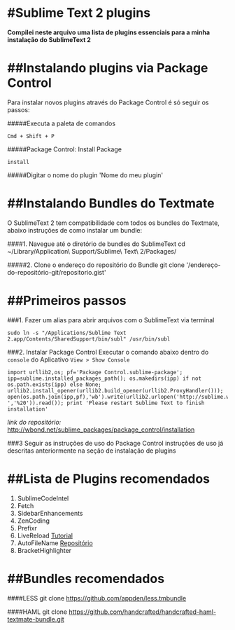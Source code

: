 #Sublime Text 2 plugins
===

**Compilei neste arquivo uma lista de plugins essenciais para a minha instalação do SublimeText 2**


##Instalando plugins via Package Control
===
Para instalar novos plugins através do Package Control é só seguir os passos:

#####Executa a paleta de comandos

	Cmd + Shift + P
	
#####Package Control: Install Package

	install
	
#####Digitar o nome do plugin
	'Nome do meu plugin'


##Instalando Bundles do Textmate
===
O SublimeText 2 tem compatibilidade com todos os bundles do Textmate, abaixo instruções de como instalar um bundle:

####1. Navegue até o diretório de bundles do SublimeText
	cd ~/Library/Application\ Support/Sublime\ Text\ 2/Packages/

#####2. Clone o endereço do repositório do Bundle
	git clone '/endereço-do-repositório-git/repositorio.gist' 

##Primeiros passos
===

###1. Fazer um alias para abrir arquivos com o SublimeText via terminal

	sudo ln -s "/Applications/Sublime Text 2.app/Contents/SharedSupport/bin/subl" /usr/bin/subl

###2. Instalar Package Control
Executar o comando abaixo dentro do `console` do Aplicativo `View > Show Console`

	import urllib2,os; pf='Package Control.sublime-package'; ipp=sublime.installed_packages_path(); os.makedirs(ipp) if not os.path.exists(ipp) else None; urllib2.install_opener(urllib2.build_opener(urllib2.ProxyHandler())); open(os.path.join(ipp,pf),'wb').write(urllib2.urlopen('http://sublime.wbond.net/'+pf.replace(' ','%20')).read()); print 'Please restart Sublime Text to finish installation'

*link do repositório:* <http://wbond.net/sublime_packages/package_control/installation> 

###3 Seguir as instruções de uso do Package Control
instruções de uso já descritas anteriormente na seção de instalação de plugins

##Lista de Plugins recomendados
===

1. SublimeCodeIntel
2. Fetch
3. SidebarEnhancements
4. ZenCoding
5. Prefixr
6. LiveReload [Tutorial](http://shoogledesigns.com/blog/blog/2012/07/23/sublime-text-2-package-control-and-livereload/)
7. AutoFileName [Repositório](https://github.com/BoundInCode/AutoFileName)
8. BracketHighlighter

##Bundles recomendados
===

####LESS
	git clone https://github.com/appden/less.tmbundle
	
####HAML
	git clone https://github.com/handcrafted/handcrafted-haml-textmate-bundle.git
